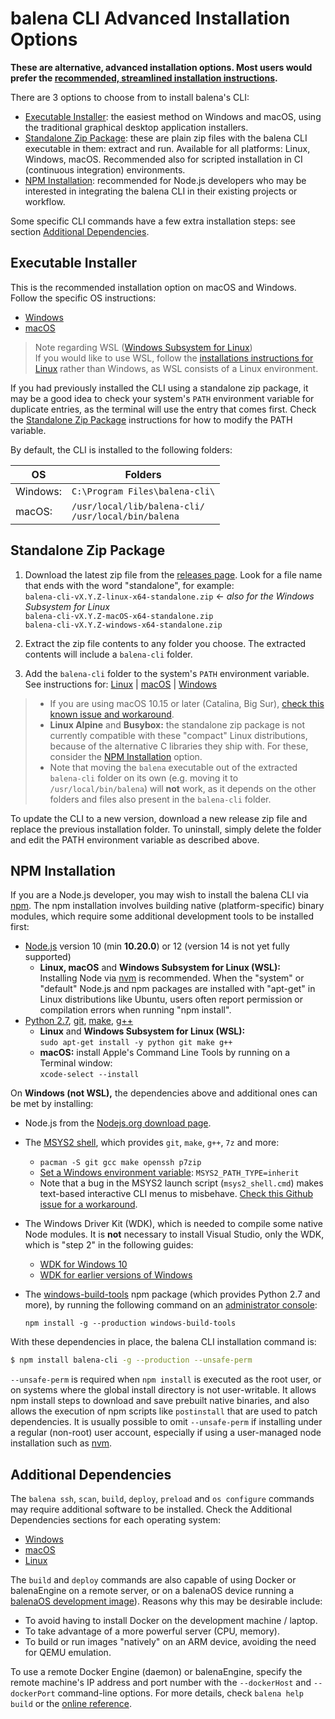 # balena CLI Advanced Installation Options

**These are alternative, advanced installation options. Most users would prefer the [recommended,
streamlined installation
instructions](https://github.com/balena-io/balena-cli/blob/master/INSTALL.md).**

There are 3 options to choose from to install balena's CLI:

* [Executable Installer](#executable-installer): the easiest method on Windows and macOS, using the
  traditional graphical desktop application installers.
* [Standalone Zip Package](#standalone-zip-package): these are plain zip files with the balena CLI
  executable in them: extract and run. Available for all platforms: Linux, Windows, macOS.
  Recommended also for scripted installation in CI (continuous integration) environments.
* [NPM Installation](#npm-installation): recommended for Node.js developers who may be interested
  in integrating the balena CLI in their existing projects or workflow.

Some specific CLI commands have a few extra installation steps: see section [Additional
Dependencies](#additional-dependencies).

## Executable Installer

This is the recommended installation option on macOS and Windows. Follow the specific OS
instructions:

* [Windows](./INSTALL-WINDOWS.md)
* [macOS](./INSTALL-MAC.md)

> Note regarding WSL ([Windows Subsystem for
> Linux](https://docs.microsoft.com/en-us/windows/wsl/about))  
> If you would like to use WSL, follow the [installations instructions for
> Linux](./INSTALL-LINUX.md) rather than Windows, as WSL consists of a Linux environment.

If you had previously installed the CLI using a standalone zip package, it may be a good idea to
check your system's `PATH` environment variable for duplicate entries, as the terminal will use the
entry that comes first. Check the [Standalone Zip Package](#standalone-zip-package) instructions
for how to modify the PATH variable.

By default, the CLI is installed to the following folders:

OS  | Folders
--- | ---
Windows: | `C:\Program Files\balena-cli\`
macOS:   | `/usr/local/lib/balena-cli/` <br> `/usr/local/bin/balena`

## Standalone Zip Package

1. Download the latest zip file from the [releases page](https://github.com/balena-io/balena-cli/releases).
   Look for a file name that ends with the word "standalone", for example:  
   `balena-cli-vX.Y.Z-linux-x64-standalone.zip`  ← _also for the Windows Subsystem for Linux_  
   `balena-cli-vX.Y.Z-macOS-x64-standalone.zip`  
   `balena-cli-vX.Y.Z-windows-x64-standalone.zip`

2. Extract the zip file contents to any folder you choose. The extracted contents will include a
   `balena-cli` folder.

3. Add the `balena-cli` folder to the system's `PATH` environment variable.  
   See instructions for:
   [Linux](https://stackoverflow.com/questions/14637979/how-to-permanently-set-path-on-linux-unix) |
   [macOS](https://www.architectryan.com/2012/10/02/add-to-the-path-on-mac-os-x-mountain-lion/#.Uydjga1dXDg) |
   [Windows](https://www.computerhope.com/issues/ch000549.htm)

> * If you are using macOS 10.15 or later (Catalina, Big Sur), [check this known issue and
>   workaround](https://github.com/balena-io/balena-cli/issues/1479).
> * **Linux Alpine** and **Busybox:** the standalone zip package is not currently compatible with
>   these "compact" Linux distributions, because of the alternative C libraries they ship with.
>   For these, consider the [NPM Installation](#npm-installation) option.
> * Note that moving the `balena` executable out of the extracted `balena-cli` folder on its own
>   (e.g. moving it to `/usr/local/bin/balena`) will **not** work, as it depends on the other
>   folders and files also present in the `balena-cli` folder.

To update the CLI to a new version, download a new release zip file and replace the previous
installation folder. To uninstall, simply delete the folder and edit the PATH environment variable
as described above.

## NPM Installation

If you are a Node.js developer, you may wish to install the balena CLI via [npm](https://www.npmjs.com).
The npm installation involves building native (platform-specific) binary modules, which require
some additional development tools to be installed first:

* [Node.js](https://nodejs.org/) version 10 (min **10.20.0**) or 12 (version 14 is not yet fully supported)
  * **Linux, macOS** and **Windows Subsystem for Linux (WSL):**  
    Installing Node via [nvm](https://github.com/nvm-sh/nvm/blob/master/README.md) is recommended.
    When the "system" or "default" Node.js and npm packages are installed with "apt-get" in Linux
    distributions like Ubuntu, users often report permission or compilation errors when running
    "npm install".
* [Python 2.7](https://www.python.org/), [git](https://git-scm.com/), [make](https://www.gnu.org/software/make/), [g++](https://gcc.gnu.org/)
  * **Linux** and **Windows Subsystem for Linux (WSL):**  
    `sudo apt-get install -y python git make g++`
  * **macOS:** install Apple's Command Line Tools by running on a Terminal window:  
    `xcode-select --install`

On **Windows (not WSL),** the dependencies above and additional ones can be met by installing:

* Node.js from the [Nodejs.org download page](https://nodejs.org/en/download/).
* The [MSYS2 shell](https://www.msys2.org/), which provides `git`, `make`, `g++`, `7z` and more:
  * `pacman -S git gcc make openssh p7zip`
  * [Set a Windows environment variable](https://www.onmsft.com/how-to/how-to-set-an-environment-variable-in-windows-10): `MSYS2_PATH_TYPE=inherit`
  * Note that a bug in the MSYS2 launch script (`msys2_shell.cmd`) makes text-based
    interactive CLI menus to misbehave. [Check this Github issue for a
    workaround](https://github.com/msys2/MINGW-packages/issues/1633#issuecomment-240583890).
* The Windows Driver Kit (WDK), which is needed to compile some native Node modules. It is **not**
  necessary to install Visual Studio, only the WDK, which is "step 2" in the following guides:
  * [WDK for Windows 10](https://docs.microsoft.com/en-us/windows-hardware/drivers/download-the-wdk#download-icon-step-2-install-wdk-for-windows-10-version-1903)
  * [WDK for earlier versions of Windows](https://docs.microsoft.com/en-us/windows-hardware/drivers/other-wdk-downloads#step-2-install-the-wdk)
* The [windows-build-tools](https://www.npmjs.com/package/windows-build-tools) npm package (which
  provides Python 2.7 and more), by running the following command on an [administrator
  console](https://www.howtogeek.com/194041/how-to-open-the-command-prompt-as-administrator-in-windows-8.1/):
  
  `npm install -g --production windows-build-tools`

With these dependencies in place, the balena CLI installation command is:

```sh
$ npm install balena-cli -g --production --unsafe-perm
```

`--unsafe-perm` is required when `npm install` is executed as the root user, or on systems where
the global install directory is not user-writable. It allows npm install steps to download and save
prebuilt native binaries, and also allows the execution of npm scripts like `postinstall` that are
used to patch dependencies. It is usually possible to omit `--unsafe-perm` if installing under a
regular (non-root) user account, especially if using a user-managed node installation such as
[nvm](https://github.com/creationix/nvm).

## Additional Dependencies

The `balena ssh`, `scan`, `build`, `deploy`, `preload` and `os configure` commands may require
additional software to be installed. Check the Additional Dependencies sections for each operating
system:

* [Windows](./INSTALL-WINDOWS.md#additional-dependencies)
* [macOS](./INSTALL-MAC.md#additional-dependencies)
* [Linux](./INSTALL-LINUX.md#additional-dependencies)

The `build` and `deploy` commands are also capable of using Docker or balenaEngine on a remote
server, or on a balenaOS device running a [balenaOS development
image](https://www.balena.io/docs/reference/OS/overview/2.x/#dev-vs-prod-images)). Reasons why this
may be desirable include:

* To avoid having to install Docker on the development machine / laptop.
* To take advantage of a more powerful server (CPU, memory).
* To build or run images "natively" on an ARM device, avoiding the need for QEMU emulation.

To use a remote Docker Engine (daemon) or balenaEngine, specify the remote machine's IP address and
port number with the `--dockerHost` and `--dockerPort` command-line options. For more details,
check `balena help build` or the [online
reference](https://www.balena.io/docs/reference/cli/#cli-command-reference).
